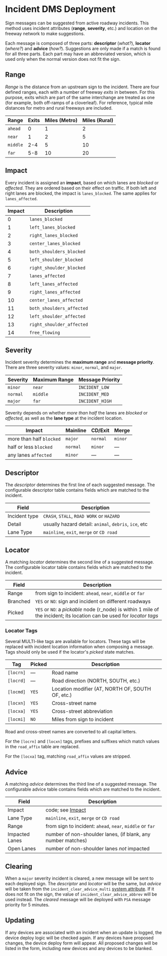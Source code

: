 # Incident DMS Deployment

Sign messages can be suggested from active roadway incidents.  This method uses
incident attributes (**range**, **severity**, etc.) and location on the freeway
network to make suggestions.

Each message is composed of three parts: **descriptor** (_what?_), **locator**
(_where?_) and **advice** (_how?_).  Suggestions are only made if a match is
found for all three parts.  Each part may have an abbreviated version, which is
used only when the normal version does not fit the sign.

## Range

*Range* is the distance from an upstream sign to the incident.  There are four
defined ranges, each with a number of freeway *exits* in between.  For this
purpose, exits which are part of the same interchange are treated as one (for
example, both off-ramps of a cloverleaf).  For reference, typical mile distances
for metro and rural freeways are included.

Range    | Exits | Miles (Metro) | Miles (Rural)
---------|-------|---------------|--------------
`ahead`  |     0 |             1 |             2
`near`   |     1 |             2 |             5
`middle` |   2-4 |             5 |            10
`far`    |   5-8 |            10 |            20

## Impact

Every incident is assigned an **impact**, based on which lanes are *blocked* or
*affected*.  They are ordered based on their effect on traffic.  If both left
and right lanes are blocked, the impact is `lanes_blocked`.  The same applies
for `lanes_affected`.

Impact | Description
-------|--------------------
 0     | `lanes_blocked`
 1     | `left_lanes_blocked`
 2     | `right_lanes_blocked`
 3     | `center_lanes_blocked`
 4     | `both_shoulders_blocked`
 5     | `left_shoulder_blocked`
 6     | `right_shoulder_blocked`
 7     | `lanes_affected`
 8     | `left_lanes_affected`
 9     | `right_lanes_affected`
10     | `center_lanes_affected`
11     | `both_shoulders_affected`
12     | `left_shoulder_affected`
13     | `right_shoulder_affected`
14     | `free_flowing`

## Severity

Incident severity determines the **maximum range** and **message priority**.
There are three severity values: `minor`, `normal`, and `major`.

Severity | Maximum Range | Message Priority
---------|---------------|------------------
`minor`  | `near`        | `INCIDENT_LOW`
`normal` | `middle`      | `INCIDENT_MED`
`major`  | `far`         | `INCIDENT_HIGH`

Severity depends on whether *more than half* the lanes are *blocked* or
*affected*, as well as the **lane type** at the incident location.

Impact                    | Mainline   | CD/Exit  | Merge
--------------------------|------------|----------|--------
more than half `blocked`  | `major`    | `normal` | `minor`
half or less `blocked`    | `normal`   | `minor`  | —
any lanes `affected`      | `minor`    | —        | —

## Descriptor

The *descriptor* determines the first line of each suggested message.  The
configurable descriptor table contains fields which are matched to the incident.

Field         | Description
--------------|---------------------------------------------------
Incident type | `CRASH`, `STALL`, `ROAD WORK` or `HAZARD`
Detail        | usually hazard detail: `animal`, `debris`, `ice`, etc
Lane Type     | `mainline`, `exit`, `merge` or `CD road`

## Locator

A matching *locator* determines the second line of a suggested message.  The
configurable locator table contains fields which are matched to the incident.

Field    | Description
---------|---------------------------------------------------
Range    | from sign to incident: `ahead`, `near`, `middle` or `far`
Branched | `YES` or `NO`: sign and incident on different roadways
Picked   | `YES` or `NO`: a *pickable* node (r_node) is within 1 mile of the incident; its location can be used for *locator tags*

### Locator Tags

Several MULTI-like tags are available for locators.  These tags will be replaced
with incident location information when composing a message.  Tags should only
be used if the locator's *picked* state matches.

Tag       | Picked | Description
----------|--------|-------------------------------------------------
`[locrn]` | —      | Road name
`[locrd]` | —      | Road direction (NORTH, SOUTH, etc.)
`[locmd]` | `YES`  | Location modifier (AT, NORTH OF, SOUTH OF, etc.)
`[locxn]` | `YES`  | Cross-street name
`[locxa]` | `YES`  | Cross-street abbreviation
`[locmi]` | `NO`   | Miles from sign to incident

Road and cross-street names are converted to all capital letters.

For the `[locrn]` and `[locxn]` tags, prefixes and suffixes which match values
in the `road_affix` table are replaced.

For the `[locxa]` tag, matching `road_affix` values are stripped.

## Advice

A matching *advice* determines the third line of a suggested message.  The
configurable advice table contains fields which are matched to the incident.

Field          | Description
---------------|---------------------------------
Impact         | code; see [Impact](#impact)
Lane Type      | `mainline`, `exit`, `merge` or `CD road`
Range          | from sign to incident: `ahead`, `near`, `middle` or `far`
Impacted Lanes | number of non-shoulder lanes, (if blank, any number matches)
Open Lanes     | number of non-shoulder lanes *not* impacted

## Clearing

When a `major` severity incident is cleared, a new message will be sent to each
deployed sign.  The *descriptor* and *locator* will be the same, but *advice*
will be taken from the `incident_clear_advice_multi` [system attribute].  If it
does not fit on the sign, the value of `incident_clear_advice_abbrev` will be
used instead.  The *cleared* message will be deployed with `PSA` message
priority for 5 minutes.

## Updating

If any devices are associated with an incident when an update is logged, the
device deploy logic will be checked again.  If any devices have proposed
changes, the device deploy form will appear.  All proposed changes will be
listed in the form, including new devices and any devices to be blanked.


[system attribute]: admin_guide.html#sys_attr

